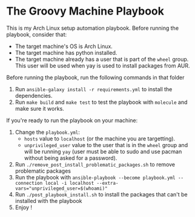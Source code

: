 # The Groovy Machine Playbook

This is my Arch Linux setup automation playbook. Before running the playbook, consider that:

- The target machine's OS is Arch Linux.
- The target machine has python installed.
- The target machine already has a user that is part of the `wheel` group.
  This user will be used when yay is used to install packages from AUR.

Before running the playbook, run the following commands in that folder

1. Run `ansible-galaxy install -r requirements.yml` to install the dependencies.
2. Run `make build` and `make test` to test the playbook with `molecule` and make sure it works.

If you're ready to run the playbook on your machine:

1. Change the `playbook.yml`:
    - `hosts` value to `localhost` (or the machine you are targetting).
    - `unprivileged_user` value to the user that is in the `wheel` group and
      will be running `yay`
      (user must be able to sudo and use pacman without being asked for
      a password).
2. Run `./remove_post_install_problematic_packages.sh` to remove problematic packages
3. Run the playbook with `ansible-playbook --become playbook.yml --connection local -i localhost --extra-vars="unprivileged_user=$(whoami)"`
4. Run `./post_playbook_install.sh` to install the packages that can't be installed with the playbook
5. Enjoy !
